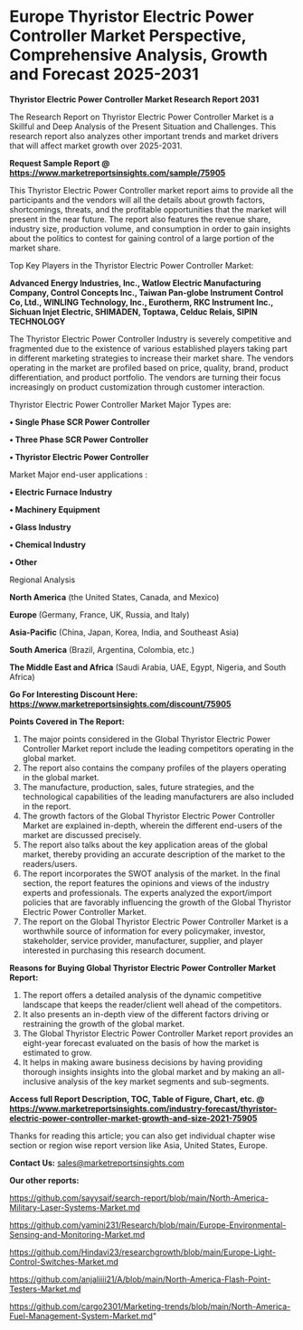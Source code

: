 
# Europe Thyristor Electric Power Controller Market Perspective, Comprehensive Analysis, Growth and Forecast 2025-2031

<strong>Thyristor Electric Power Controller Market Research Report 2031</strong>

The Research Report on Thyristor Electric Power Controller Market is a Skillful and Deep Analysis of the Present Situation and Challenges. This research report also analyzes other important trends and market drivers that will affect market growth over 2025-2031.

<strong>Request Sample Report @ <a href=https://www.marketreportsinsights.com/sample/75905>https://www.marketreportsinsights.com/sample/75905</a></strong>

This Thyristor Electric Power Controller market report aims to provide all the participants and the vendors will all the details about growth factors, shortcomings, threats, and the profitable opportunities that the market will present in the near future. The report also features the revenue share, industry size, production volume, and consumption in order to gain insights about the politics to contest for gaining control of a large portion of the market share.

Top Key Players in the Thyristor Electric Power Controller Market:

<strong>Advanced Energy Industries, Inc., Watlow Electric Manufacturing Company, Control Concepts Inc., Taiwan Pan-globe Instrument Control Co, Ltd., WINLING Technology, Inc., Eurotherm, RKC Instrument Inc., Sichuan Injet Electric, SHIMADEN, Toptawa, Celduc Relais, SIPIN TECHNOLOGY</strong>

The Thyristor Electric Power Controller Industry is severely competitive and fragmented due to the existence of various established players taking part in different marketing strategies to increase their market share. The vendors operating in the market are profiled based on price, quality, brand, product differentiation, and product portfolio. The vendors are turning their focus increasingly on product customization through customer interaction.

Thyristor Electric Power Controller Market Major Types are:

<strong>• Single Phase SCR Power Controller

• Three Phase SCR Power Controller

• Thyristor Electric Power Controller</strong>

Market Major end-user applications :

<strong>• Electric Furnace Industry

• Machinery Equipment

• Glass Industry

• Chemical Industry

• Other</strong>

Regional Analysis

</u><strong><b>North America</b></strong> (the United States, Canada, and Mexico)

<strong><b>Europe </b></strong>(Germany, France, UK, Russia, and Italy)

<strong><b>Asia-Pacific</b></strong> (China, Japan, Korea, India, and Southeast Asia)

<strong><b>South America</b></strong> (Brazil, Argentina, Colombia, etc.)

<strong><b>The Middle East and Africa</b></strong> (Saudi Arabia, UAE, Egypt, Nigeria, and South Africa)

<strong>Go For Interesting Discount Here: <a href=https://www.marketreportsinsights.com/discount/75905>https://www.marketreportsinsights.com/discount/75905</a></strong>

<strong>Points Covered in The Report:</strong>
<ol>
  <li>The major points considered in the Global Thyristor Electric Power Controller Market report include the leading competitors operating in the global market.</li>
  <li>The report also contains the company profiles of the players operating in the global market.</li>
  <li>The manufacture, production, sales, future strategies, and the technological capabilities of the leading manufacturers are also included in the report.</li>
  <li>The growth factors of the Global Thyristor Electric Power Controller Market are explained in-depth, wherein the different end-users of the market are discussed precisely.</li>
  <li>The report also talks about the key application areas of the global market, thereby providing an accurate description of the market to the readers/users.</li>
  <li>The report incorporates the SWOT analysis of the market. In the final section, the report features the opinions and views of the industry experts and professionals. The experts analyzed the export/import policies that are favorably influencing the growth of the Global Thyristor Electric Power Controller Market.</li>
  <li>The report on the Global Thyristor Electric Power Controller Market is a worthwhile source of information for every policymaker, investor, stakeholder, service provider, manufacturer, supplier, and player interested in purchasing this research document.</li>
</ol>
<strong>Reasons for Buying Global Thyristor Electric Power Controller Market Report:</strong>

<ol>
  <li>The report offers a detailed analysis of the dynamic competitive landscape that keeps the reader/client well ahead of the competitors.</li>
  <li>It also presents an in-depth view of the different factors driving or restraining the growth of the global market.</li>
  <li>The Global Thyristor Electric Power Controller Market report provides an eight-year forecast evaluated on the basis of how the market is estimated to grow.</li>
  <li>It helps in making aware business decisions by having providing thorough insights insights into the global market and by making an all-inclusive analysis of the key market segments and sub-segments.</li>
</ol>
<strong>Access full Report Description, TOC, Table of Figure, Chart, etc. @ <a href=https://www.marketreportsinsights.com/industry-forecast/thyristor-electric-power-controller-market-growth-and-size-2021-75905>https://www.marketreportsinsights.com/industry-forecast/thyristor-electric-power-controller-market-growth-and-size-2021-75905</a></strong>


Thanks for reading this article; you can also get individual chapter wise section or region wise report version like Asia, United States, Europe.

<strong>Contact Us:</strong>
sales@marketreportsinsights.com

<strong>Our other reports:</strong>

<a href=https://github.com/sayysaif/search-report/blob/main/North-America-Military-Laser-Systems-Market.md>https://github.com/sayysaif/search-report/blob/main/North-America-Military-Laser-Systems-Market.md</a>

<a href=https://github.com/yamini231/Research/blob/main/Europe-Environmental-Sensing-and-Monitoring-Market.md>https://github.com/yamini231/Research/blob/main/Europe-Environmental-Sensing-and-Monitoring-Market.md</a>

<a href=https://github.com/Hindavi23/researchgrowth/blob/main/Europe-Light-Control-Switches-Market.md>https://github.com/Hindavi23/researchgrowth/blob/main/Europe-Light-Control-Switches-Market.md</a>

<a href=https://github.com/anjaliiii21/A/blob/main/North-America-Flash-Point-Testers-Market.md>https://github.com/anjaliiii21/A/blob/main/North-America-Flash-Point-Testers-Market.md</a>

<a href=https://github.com/cargo2301/Marketing-trends/blob/main/North-America-Fuel-Management-System-Market.md>https://github.com/cargo2301/Marketing-trends/blob/main/North-America-Fuel-Management-System-Market.md</a>"
